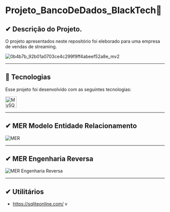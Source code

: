 # Projeto_BancoDeDados_BlackTech🚀 

## ✔ Descrição do Projeto.

O projeto apresentados neste repositório foi eleborado para uma empresa de vendas de streaming.

![0b4b7b_92b01a0703ce4c299f9ff4abeef52a8e_mv2](https://user-images.githubusercontent.com/82888848/181658627-35e8a548-ee4a-4552-a5a9-304887992f06.jpeg)

---

## 🚀 Tecnologias

Esse projeto foi desenvolvido com as seguintes tecnologias:

<p align="left">
<a href="https://www.mysql.com/" target="_blank" rel="noreferrer"><img src="https://raw.githubusercontent.com/danielcranney/readme-generator/main/public/icons/skills/mysql-colored.svg" width="36" height="36" alt="MySQL" /></a>
</p>

---

## ✔ MER Modelo Entidade Relacionamento

![MER](https://user-images.githubusercontent.com/82888848/181864067-3e8ced36-ba58-4cbe-896c-b26d39870a6b.jpg)

---

## ✔ MER Engenharia Reversa

![MER Engenharia Reversa](https://user-images.githubusercontent.com/82888848/181864253-7a4fdfbf-a34e-4e38-89f6-dae7683ba18e.png)

---

## ✔ Utilitários

- https://sqliteonline.com/
v
